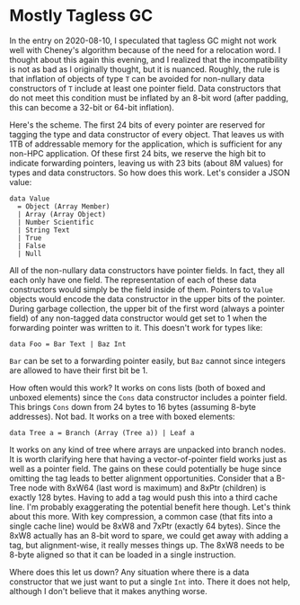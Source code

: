 # Mostly Tagless GC

In the entry on 2020-08-10, I speculated that tagless GC might not
work well with Cheney's algorithm because of the need for a relocation
word. I thought about this again this evening, and I realized that
the incompatibility is not as bad as I originally thought, but it
is nuanced. Roughly, the rule is that inflation of objects of type `T`
can be avoided for non-nullary data constructors of `T` include at
least one pointer field. Data constructors that do not meet this condition
must be inflated by an 8-bit word (after padding, this can become a
32-bit or 64-bit inflation).

Here's the scheme. The first 24 bits of every pointer are reserved for
tagging the type and data constructor of every object. That leaves us
with 1TB of addressable memory for the application, which is sufficient
for any non-HPC application. Of these first 24 bits, we reserve the
high bit to indicate forwarding pointers, leaving us with 23 bits
(about 8M values) for types and data constructors. So how does this
work. Let's consider a JSON value:

    data Value
      = Object (Array Member)
      | Array (Array Object)
      | Number Scientific
      | String Text
      | True
      | False
      | Null

All of the non-nullary data constructors have pointer fields. In fact,
they all each only have one field. The representation of each of these
data constructors would simply be the field inside of them. Pointers
to `Value` objects would encode the data constructor in the upper bits
of the pointer. During garbage collection, the upper bit of the first
word (always a pointer field) of any non-tagged data constructor
would get set to 1 when the forwarding pointer was written to it.
This doesn't work for types like:

    data Foo = Bar Text | Baz Int

`Bar` can be set to a forwarding pointer easily, but `Baz` cannot since
integers are allowed to have their first bit be 1.

How often would this work? It works on cons lists (both of boxed and
unboxed elements) since the `Cons` data constructor includes a pointer
field. This brings `Cons` down from 24 bytes to 16 bytes (assuming 8-byte
addresses).  Not bad. It works on a tree with boxed elements:

    data Tree a = Branch (Array (Tree a)) | Leaf a

It works on any kind of tree where arrays are unpacked into branch nodes.
It is worth clarifying here that having a vector-of-pointer field works
just as well as a pointer field. The gains on these could potentially
be huge since omitting the tag leads to better alignment opportunities.
Consider that a B-Tree node with 8xW64 (last word is maximum) and
8xPtr (children) is exactly 128 bytes. Having to add a tag would push
this into a third cache line. I'm probably exaggerating the potential
benefit here though. Let's think about this more. With key compression,
a common case (that fits into a single cache line) would be 8xW8 and 7xPtr
(exactly 64 bytes). Since the 8xW8 actually has an 8-bit word to spare,
we could get away with adding a tag, but alignment-wise, it really
messes things up. The 8xW8 needs to be 8-byte aligned so that it can
be loaded in a single instruction.

Where does this let us down? Any situation where there is a data
constructor that we just want to put a single `Int` into. There it
does not help, although I don't believe that it makes anything worse.
